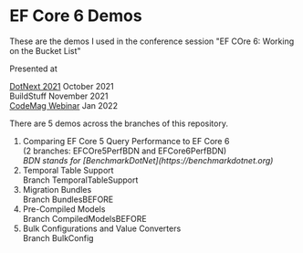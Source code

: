 # EF Core 6 Demos

These are the demos I used in the conference session "EF COre 6: Working on the Bucket List"

Presented at 

[DotNext 2021](https://dotnext-moscow.ru/en/schedule/) October 2021  
BuildStuff November 2021  
[CodeMag Webinar](https://www.youtube.com/watch?v=B8RPukX4BXA) Jan 2022  

There are  5 demos across the branches of this repository.

<ol>
<li>Comparing EF Core 5 Query Performance to EF Core 6</li>
(2 branches: EFCOre5PerfBDN and EFCore6PerfBDN)  </br>
<em>BDN stands for [BenchmarkDotNet](https://benchmarkdotnet.org)</em>  </br>


<li>Temporal Table Support</li>
Branch TemporalTableSupport

<li>Migration Bundles</li>
Branch BundlesBEFORE

<li>Pre-Compiled Models</li>
Branch CompiledModelsBEFORE

<li>Bulk Configurations and Value Converters</li>
Branch BulkConfig

